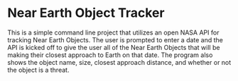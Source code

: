 # Near Earth Object Tracker
This is a simple command line project that utilizes an open NASA API for tracking Near Earth Objects. The user is prompted to enter a date and the API is kicked off to give the user all of the Near Earth Objects that will be making their closest approach to Earth on that date. The program also shows the object name, size, closest approach distance, and whether or not the object is a threat.
